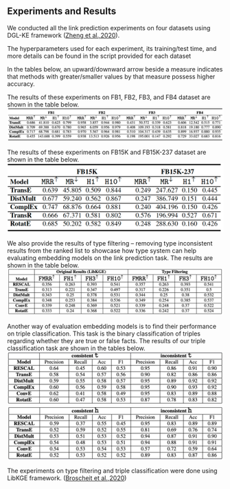 ## Experiments and Results

We conducted all the link prediction experiments on four datasets using DGL-KE framework ([Zheng et al.,2020](https://arxiv.org/pdf/2004.08532.pdf)). 

The hyperparameters used for each experiment, its training/test time, and more details can be found in the script provided for each dataset 

In the tables below, an upward/downward arrow beside a measure indicates that methods with greater/smaller values by that measure possess higher accuracy.

The results of these experiments on FB1, FB2, FB3, and FB4 dataset are shown in the table below. 
![This is an image](https://github.com/idirlab/freebases/blob/main/Experiments/FB1234.png?raw=true)

The results of these experiments on FB15K and FB15K-237 dataset are shown in the table below. 
![This is an image](https://github.com/idirlab/freebases/blob/main/Experiments/FB15KvsFB15K-237.png?raw=true)

We also provide the results of type filtering – removing type inconsistent results from the ranked list to showcase how type system can help evaluating embedding models on the link prediction task. The results are shown in the table below. 
![This is an image](https://github.com/idirlab/freebases/blob/main/Experiments/tf1.png?raw=true)

Another way of evaluation embedding models is to find their performance on triple classification. This task is the binary classification of triples regarding whether they are true or false facts. The results of our triple classification task are shown in the tables below.
![This is an image](https://github.com/idirlab/freebases/blob/main/Experiments/tct.png?raw=true)
![This is an image](https://github.com/idirlab/freebases/blob/main/Experiments/tch.png?raw=true)

The experiments on type filtering and triple classification were done using LibKGE framework. ([Broscheit et al.,2020](https://aclanthology.org/2020.emnlp-demos.22.pdf))
